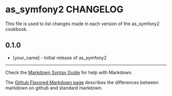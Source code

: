 as_symfony2 CHANGELOG
=====================

This file is used to list changes made in each version of the as_symfony2 cookbook.

0.1.0
-----
- [your_name] - Initial release of as_symfony2

- - -
Check the [Markdown Syntax Guide](http://daringfireball.net/projects/markdown/syntax) for help with Markdown.

The [Github Flavored Markdown page](http://github.github.com/github-flavored-markdown/) describes the differences between markdown on github and standard markdown.
